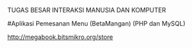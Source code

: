 TUGAS BESAR INTERAKSI MANUSIA DAN KOMPUTER

#Aplikasi Pemesanan Menu (BetaMangan) (PHP dan MySQL)

http://megabook.bitsmikro.org/store

